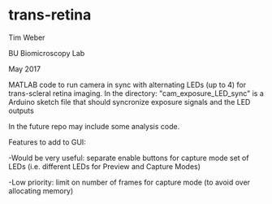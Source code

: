 # trans-retina

Tim Weber

BU Biomicroscopy Lab

May 2017



MATLAB code to run camera in sync with alternating LEDs (up to 4) for trans-scleral retina imaging. 
In the directory: "cam_exposure_LED_sync" is a Arduino sketch file that should syncronize exposure signals and the LED outputs

In the future repo may include some analysis code.



Features to add to GUI:

-Would be very useful: separate enable buttons for capture mode set of LEDs (i.e. different LEDs for Preview and Capture Modes)

-Low priority: limit on number of frames for capture mode (to avoid over allocating memory)
